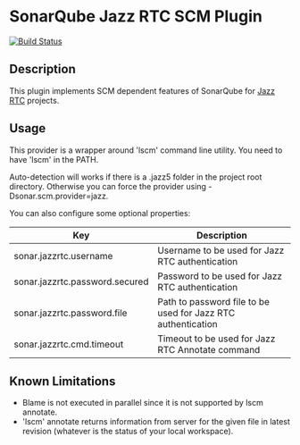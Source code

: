 SonarQube Jazz RTC SCM Plugin
=============================
[![Build Status](https://travis-ci.org/troosan/sonar-scm-jazzrtc.svg)](https://travis-ci.org/troosan/sonar-scm-jazzrtc)

## Description
This plugin implements SCM dependent features of SonarQube for [Jazz RTC](https://jazz.net/library/LearnItem.jsp?href=content/docs/rtc1.0-capabilities/scm.html) projects.

## Usage
This provider is a wrapper around 'lscm' command line utility. You need to have 'lscm' in the PATH.

Auto-detection will works if there is a .jazz5 folder in the project root directory. Otherwise you can force the provider using -Dsonar.scm.provider=jazz.

You can also configure some optional properties:

| Key | Description |
| --- | ----------- |
| sonar.jazzrtc.username | Username to be used for Jazz RTC authentication |
| sonar.jazzrtc.password.secured | Password to be used for Jazz RTC authentication |
| sonar.jazzrtc.password.file | Path to password file to be used for Jazz RTC authentication |
| sonar.jazzrtc.cmd.timeout | Timeout to be used for Jazz RTC Annotate command |

## Known Limitations
* Blame is not executed in parallel since it is not supported by lscm annotate.
* 'lscm' annotate returns information from server for the given file in latest revision (whatever is the status of your local workspace).
